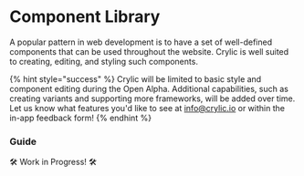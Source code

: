 # Component Library

A popular pattern in web development is to have a set of well-defined components that can be used throughout the website. Crylic is well suited to creating, editing, and styling such components.

{% hint style="success" %}
Crylic will be limited to basic style and component editing during the Open Alpha. Additional capabilities, such as creating variants and supporting more frameworks, will be added over time. Let us know what features you'd like to see at [info@crylic.io](mailto:info@crylic.io) or within the in-app feedback form!
{% endhint %}

### Guide

🛠️ Work in Progress! 🛠️
